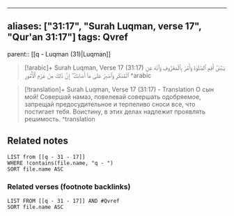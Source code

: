 
---
aliases: ["31:17", "Surah Luqman, verse 17", "Qur'an 31:17"]
tags: Qvref
---

parent:: [[q - Luqman (31)|Luqman]]

> [!arabic]+ Surah Luqman, Verse 17 (31:17)
> <span class="quran-arabic">يَـٰبُنَىَّ أَقِمِ ٱلصَّلَوٰةَ وَأْمُرْ بِٱلْمَعْرُوفِ وَٱنْهَ عَنِ ٱلْمُنكَرِ وَٱصْبِرْ عَلَىٰ مَآ أَصَابَكَ ۖ إِنَّ ذَٰلِكَ مِنْ عَزْمِ ٱلْأُمُورِ</span>
^arabic

> [!translation]+ Surah Luqman, Verse 17 (31:17) - Translation
> О сын мой! Совершай намаз, повелевай совершать одобряемое, запрещай предосудительное и терпеливо сноси все, что постигает тебя. Воистину, в этих делах надлежит проявлять решимость.
^translation



## Related notes
```dataview
LIST from [[q - 31 - 17]]
WHERE !contains(file.name, "q - ")
SORT file.name ASC
```

### Related verses (footnote backlinks)
```dataview
LIST FROM [[q - 31 - 17]] AND #Qvref
SORT file.name ASC
```

